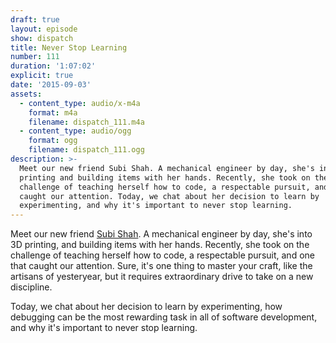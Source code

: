 ```yaml
---
draft: true
layout: episode
show: dispatch
title: Never Stop Learning
number: 111
duration: '1:07:02'
explicit: true
date: '2015-09-03'
assets:
  - content_type: audio/x-m4a
    format: m4a
    filename: dispatch_111.m4a
  - content_type: audio/ogg
    format: ogg
    filename: dispatch_111.ogg
description: >-
  Meet our new friend Subi Shah. A mechanical engineer by day, she's into 3D
  printing and building items with her hands. Recently, she took on the
  challenge of teaching herself how to code, a respectable pursuit, and one that
  caught our attention. Today, we chat about her decision to learn by
  experimenting, and why it's important to never stop learning.
---
```

Meet our new friend [Subi Shah](http://svbi.me). A mechanical engineer by day, she's into 3D printing, and building items with her hands. Recently, she took on the challenge of teaching herself how to code, a respectable pursuit, and one that caught our attention. Sure, it's one thing to master your craft, like the artisans of yesteryear, but it requires extraordinary drive to take on a new discipline.

Today, we chat about her decision to learn by experimenting, how debugging can be the most rewarding task in all of software development, and why it's important to never stop learning.